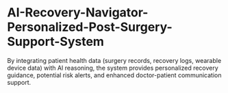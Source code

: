 # AI-Recovery-Navigator-Personalized-Post-Surgery-Support-System
By integrating patient health data (surgery records, recovery logs, wearable device data) with AI reasoning, the system provides personalized recovery guidance, potential risk alerts, and enhanced doctor-patient communication support.
